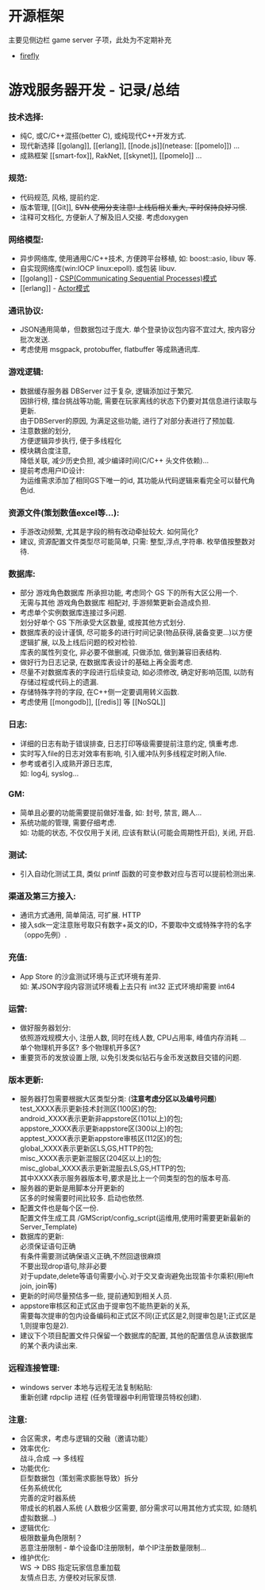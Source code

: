 # 开源框架
主要见侧边栏 game server 子项，此处为不定期补充
- [firefly](http://firefly.9miao.com/)

# 游戏服务器开发 - 记录/总结

### 技术选择:
- 纯C, 或C/C++混搭(better C), 或纯现代C++开发方式.
- 现代新选择 [[golang]], [[erlang]], [[node.js]](netease: [[pomelo]]) ...
- 成熟框架 [[smart-fox]], RakNet, [[skynet]], [[pomelo]] ...

### 规范:
- 代码规范, 风格, 提前约定.
- 版本管理, [[Git]], ~~SVN 使用分支注意! 上线后相关重大, 平时保持良好习惯~~.
- 注释可文档化, 方便新人了解及旧人交接. 考虑doxygen

### 网络模型:
- 异步网络库, 使用通用C/C++技术, 方便跨平台移植, 如: boost::asio, libuv 等.
- 自实现网络库(win:IOCP  linux:epoll).  或包装 libuv.
- [[golang]] - [CSP(Communicating Sequential Processes)模式](https://en.wikipedia.org/wiki/Communicating_sequential_processes)
- [[erlang]] - [Actor模式](https://en.wikipedia.org/wiki/Actor_model)

### 通讯协议:
- JSON通用简单，但数据包过于庞大. 
  单个登录协议包内容不宜过大, 按内容分批次发送.
- 考虑使用 msgpack, protobuffer, flatbuffer 等成熟通讯库.

### 游戏逻辑:
- 数据缓存服务器 DBServer 过于复杂, 逻辑添加过于繁冗.  
  因排行榜, 擂台挑战等功能, 需要在玩家离线的状态下仍要对其信息进行读取与更新.  
  由于DBServer的原因, 为满足这些功能, 进行了对部分表进行了预加载.  
- 注意数据的划分,  
  方便逻辑异步执行, 便于多线程化
- 模块耦合度注意,   
  降低关联, 减少历史负担, 减少编译时间(C/C++ 头文件依赖)... 
- 提前考虑用户ID设计:  
  为运维需求添加了相同GS下唯一的id, 其功能从代码逻辑来看完全可以替代角色id.

### 资源文件(策划数值excel等...):  
- 手游改动频繁, 尤其是字段的稍有改动牵扯较大. 如何简化?  
- 建议, 资源配置文件类型尽可能简单, 只需: 整型,浮点,字符串. 枚举值按整数对待.  

### 数据库:
- 部分 游戏角色数据库 所承担功能, 考虑同个 GS 下的所有大区公用一个.  
  无需与其他 游戏角色数据库 相配对, 手游频繁更新会造成负担.
- 考虑单个实例数据库连接过多问题.  
  划分好单个 GS 下所承受大区数量, 或按其他方式划分.  
- 数据库表的设计谨慎, 
  尽可能多的进行时间记录(物品获得,装备变更...)以方便逻辑扩展, 以及上线后问题的校对检验.  
  库表的属性列变化, 非必要不做删减, 只做添加, 做到兼容旧表结构.
- 做好行为日志记录, 在数据库表设计的基础上再全面考虑.  
- 尽量不对数据库表的字段进行后续变动, 如必须修改, 确定好影响范围, 以防有存储过程或代码上的遗漏.
- 存储特殊字符的字段, 在C++侧一定要调用转义函数. 
- 考虑使用 [[mongodb]], [[redis]] 等 [[NoSQL]] 

### 日志:
- 详细的日志有助于错误排查, 日志打印等级需要提前注意约定, 慎重考虑.  
- 实时写入file的日志对效率有影响, 引入缓冲队列多线程定时刷入file.  
- 参考或者引入成熟开源日志库,   
  如: log4j, syslog...

### GM:
- 简单且必要的功能需要提前做好准备, 
  如: 封号, 禁言, 踢人...
- 系统功能的管理, 需要仔细考虑.  
  如: 功能的状态, 不仅仅用于关闭, 应该有默认(可能会周期性开启), 关闭, 开启.

### 测试:  
- 引入自动化测试工具, 类似 printf 函数的可变参数对应与否可以提前检测出来.

### 渠道及第三方接入:  
- 通讯方式通用, 简单简洁, 可扩展.  HTTP  
- 接入sdk一定注意账号取只有数字+英文的ID，不要取中文或特殊字符的名字（oppo先例）.  

### 充值:
- App Store 的沙盒测试环境与正式环境有差异.  
  如: 某JSON字段内容测试环境看上去只有 int32 正式环境却需要 int64 

### 运营:
- 做好服务器划分:  
  依照游戏规模大小, 注册人数, 同时在线人数, CPU占用率, 峰值内存消耗 ...  
  单个物理机开多区? 多个物理机开多区? 
- 重要货币的发放设置上限, 以免引发类似钻石与金币发送数目交错的问题.  

### 版本更新:
- 服务器打包需要根据大区类型分类:  (**注意考虑分区以及编号问题**)  
   test_XXXX表示更新技术封测区(100区)的包;  
   android_XXXX表示更新非appstore区(101以上)的包;  
   appstore_XXXX表示更新appstore区(300以上)的包;  
   apptest_XXXX表示更新appstore审核区(112区)的包;  
   global_XXXX表示更新区LS,GS,HTTP的包;  
   misc_XXXX表示更新混服区(204区以上)的包;  
   misc_global_XXXX表示更新混服去LS,GS,HTTP的包;  
   其中XXXX表示服务器版本号,要求是比上一个同类型的包的版本号高.  
- 服务器的更新是用脚本分开更新的    
  区多的时候需要时间比较多. 启动也依然.  
- 配置文件也是每个区一份.  
  配置文件生成工具 /GMScript/config_script(运维用,使用时需要更新最新的Server_Template)
- 数据库的更新:   
  必须保证语句正确   
  有条件需要测试确保语义正确,不然回退很麻烦  
  不要出现drop语句,除非必要  
  对于update,delete等语句需要小心.对于交叉查询避免出现笛卡尔乘积(用left join, join等)  
- 更新的时间尽量预估多一些, 提前通知到相关人员.  
- appstore审核区和正式区由于提审包不能热更新的关系,  
  需要每次提审的包内设备编码和正式区不同(正式区是2,则提审包是1;正式区是1,则提审包是2).  
- 建议下个项目配置文件只保留一个数据库的配置, 其他的配置信息从该数据库的某个表内读出来.  

### 远程连接管理:
- windows server 本地与远程无法复制粘贴:   
  重新创建 rdpclip 进程 (任务管理器中利用管理员特权创建).

### 注意:
- 合区需求，考虑与逻辑的交融（邀请功能）
- 效率优化:  
  战斗,合成 --> 多线程  
- 功能优化:  
  巨型数据包（策划需求膨胀导致）拆分  
  任务系统优化  
  完善的定时器系统  
  带成长的机器人系统 (人数极少区需要, 部分需求可以用其他方式实现, 如:随机虚拟数据...)
- 逻辑优化:  
  极限数量角色限制？  
  恶意注册限制 - 单个设备ID注册限制，单个IP注册数量限制...  
- 维护优化:  
  WS -> DBS 指定玩家信息重加载  
  友情点日志, 方便校对玩家反馈.  
